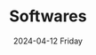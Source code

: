 ---
aliases: 
tags:
categories:
draft: false
slug: 
layout: subsection
githubrepo: 
keywords: 
type: 
date:
- 2024-04-12 Friday
description: Some personal software development projects
title: Softwares
lastMod: 2024-06-30
---
